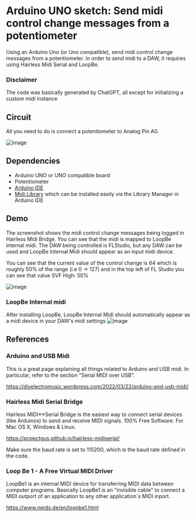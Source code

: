# Arduino UNO sketch: Send midi control change messages from a potentiometer
Using an Arduino Uno (or Uno compatible), send midi control change messages from a potentiometer.  In order to send midi to a DAW, it requires using Hairless Midi Serial and LoopBe.

### Disclaimer
The code was basically generated by ChatGPT, all except for initializing a custom midi instance

## Circuit
All you need to do is connect a potentiometer to Analog Pin A0.

![image](https://github.com/richardnheck/sketch_midi_send_ctrl_change_from_potentiometer/assets/33075140/dd479303-e8b8-4bf1-b008-b4f9059d617a)

## Dependencies
- Arduino UNO or UNO compatible board
- Potentiometer
- [Arduino IDE](https://www.arduino.cc/en/software)
- [Midi Library](https://www.arduino.cc/reference/en/libraries/midi-library/) which can be installed easily via the Library Manager in Arduino IDE

## Demo
The screenshot shows the midi control change messages being logged in Hairless Midi Bridge.  You can see that the midi is mapped to LoopBe internal midi.  The DAW being controlled is FLStudio, but any DAW can be used and LoopBe Internal Midi should appear as an input midi device.

You can see that the current value of the control change is 64 which is roughly 50% of the range (i.e 0 -> 127) and in the top left of FL Studio you can see that value SVF High: 50%

![image](https://github.com/richardnheck/sketch_midi_send_ctrl_change_from_potentiometer/assets/33075140/0f1bab19-fc6e-4283-8b23-b92a698f8dd3)

### LoopBe Internal midi
After installing LoopBe, LoopBe Internal Midi should automatically appear as a midi device in your DAW's midi settings
![image](https://github.com/richardnheck/sketch_midi_send_ctrl_change_from_potentiometer/assets/33075140/0f43c784-fd6d-4398-ba6c-57757911da9a)



## References
### Arduino and USB Midi
This is a great page explaining all things related to Arduino and USB midi. In particular, refer to the section "Serial MIDI over USB". 

https://diyelectromusic.wordpress.com/2022/03/22/arduino-and-usb-midi/

### Hairless Midi Serial Bridge
Hairless MIDI<->Serial Bridge is the easiest way to connect serial devices (like Arduinos) to send and receive MIDI signals. 100% Free Software. For Mac OS X, Windows & Linux.

https://projectgus.github.io/hairless-midiserial/

Make sure the baud rate is set to 115200, which is the baud rate defined in the code.

### Loop Be 1 - A Free Virtual MIDI Driver

LoopBe1 is an internal MIDI device for transferring MIDI data between computer programs. Basically LoopBe1 is an "invisible cable" to connect a MIDI outport of an application to any other application´s MIDI inport.

https://www.nerds.de/en/loopbe1.html

